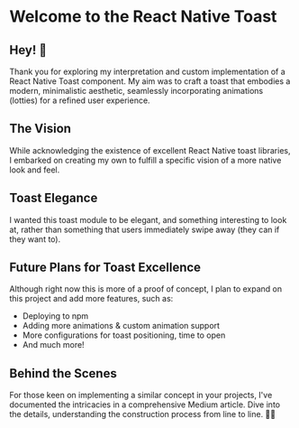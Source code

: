 # Welcome to the React Native Toast
## Hey! 🚀

Thank you for exploring my interpretation and custom implementation of a React Native Toast component. My aim was to craft a toast that embodies a modern, minimalistic aesthetic, seamlessly incorporating animations (lotties) for a refined user experience.

## The Vision
While acknowledging the existence of excellent React Native toast libraries, I embarked on creating my own to fulfill a specific vision of a more native look and feel.

## Toast Elegance
I wanted this toast module to be elegant, and something interesting to look at, rather than something that users immediately swipe away (they can if they want to).

## Future Plans for Toast Excellence
Although right now this is more of a proof of concept, I plan to expand on this project and add more features, such as:
- Deploying to npm
- Adding more animations & custom animation support
- More configurations for toast positioning, time to open
- And much more!

## Behind the Scenes
For those keen on implementing a similar concept in your projects, I've documented the intricacies in a comprehensive Medium article. Dive into the details, understanding the construction process from line to line. 🍞✨